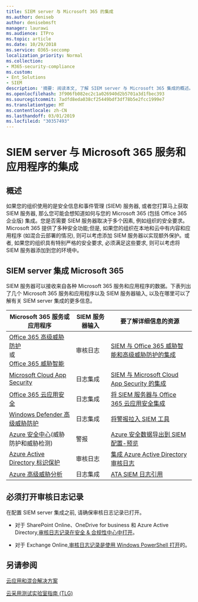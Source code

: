 ```yaml
---
title: SIEM server 与 Microsoft 365 的集成
ms.author: deniseb
author: denisebmsft
manager: laurawi
ms.audience: ITPro
ms.topic: article
ms.date: 10/29/2018
ms.service: O365-seccomp
localization_priority: Normal
ms.collection:
- M365-security-compliance
ms.custom:
- Ent_Solutions
- SIEM
description: '摘要: 阅读本文, 了解 SIEM server 与 Microsoft 365 集成的概述。'
ms.openlocfilehash: 3f906fb082ec2c1a026940d2b5701a3d1fbec393
ms.sourcegitcommit: 7adfd8eda038cf25449bdf3df78b5e2fcc1999e7
ms.translationtype: MT
ms.contentlocale: zh-CN
ms.lasthandoff: 03/01/2019
ms.locfileid: "30357493"
---
```

# <a name="siem-server-integration-with-microsoft-365-services-and-applications"></a>SIEM server 与 Microsoft 365 服务和应用程序的集成

## <a name="overview"></a>概述

如果您的组织使用的是安全信息和事件管理 (SIEM) 服务器, 或者您打算马上获取 SIEM 服务器, 那么您可能会想知道如何与您的 Microsoft 365 (包括 Office 365 企业版) 集成。您是否需要 SIEM 服务器取决于多个因素, 例如组织的安全要求。Microsoft 365 提供了多种安全功能;但是, 如果您的组织在本地和云中有内容和应用程序 (如混合云部署的情况), 则可以考虑添加 SIEM 服务器以实现额外保护。或者, 如果您的组织具有特别严格的安全要求, 必须满足这些要求, 则可以考虑将 SIEM 服务器添加到您的环境中。

## <a name="siem-server-integration-microsoft-365"></a>SIEM server 集成 Microsoft 365

SIEM 服务器可以接收来自各种 Microsoft 365 服务和应用程序的数据。下表列出了几个 Microsoft 365 服务和应用程序以及 SIEM 服务器输入, 以及在哪里可以了解有关 SIEM server 集成的更多信息。 

| Microsoft 365 服务或应用程序 | SIEM 服务器输入 | 要了解详细信息的资源 |
| --- | --- | --- |
| [Office 365 高级威胁防护](office-365-atp.md) <br/>   或   <br/>[Office 365 威胁智能](office-365-ti.md) | 审核日志 | [SIEM 与 Office 365 威胁智能和高级威胁防护的集成](siem-integration-with-office-365-ti.md) |
| [Microsoft Cloud App Security](https://docs.microsoft.com/cloud-app-security/what-is-cloud-app-security) | 日志集成 | [SIEM 与 Microsoft Cloud App Security 的集成](https://docs.microsoft.com/cloud-app-security/siem) |
| [Office 365 云应用安全](office-365-cas-overview.md) | 日志集成 | [将 SIEM 服务器与 Office 365 云应用安全集成](integrate-your-siem-server-with-office-365-cas.md) |
| [Windows Defender 高级威胁防护](https://docs.microsoft.com/windows/security/threat-protection/) | 日志集成 | [将警报拉入 SIEM 工具](https://docs.microsoft.com/windows/security/threat-protection/windows-defender-atp/configure-siem-windows-defender-advanced-threat-protection) |
| [Azure 安全中心](https://docs.microsoft.com/azure/security-center/security-center-intro)(威胁防护和威胁检测) | 警报 | [Azure 安全数据导出到 SIEM 配置-预览](https://docs.microsoft.com/azure/security-center/security-center-export-data-to-siem) |
| [Azure Active Directory 标识保护](https://docs.microsoft.com/azure/active-directory/identity-protection/overview) | 审核日志 | [集成 Azure Active Directory 审核日志](https://docs.microsoft.com/azure/security/security-azure-log-integration-ad) |
| [Azure 高级威胁分析](https://docs.microsoft.com/azure/security/azure-threat-detection) | 日志集成 | [ATA SIEM 日志引用](https://docs.microsoft.com/advanced-threat-analytics/cef-format-sa) |

## <a name="audit-logging-must-be-turned-on"></a>必须打开审核日志记录

在配置 SIEM server 集成之前, 请确保审核日志记录已打开。 

- 对于 SharePoint Online、OneDrive for business 和 Azure Active Directory,[审核日志记录在安全 & 合规性中心中打开](https://docs.microsoft.com/office365/securitycompliance/turn-audit-log-search-on-or-off)。

- 对于 Exchange Online,[审核日志记录是使用 Windows PowerShell 打开](https://docs.microsoft.com/office365/securitycompliance/enable-mailbox-auditing)的。
 
## <a name="see-also"></a>另请参阅

[云应用和混合解决方案](https://docs.microsoft.com/office365/enterprise/cloud-adoption-and-hybrid-solutions)
  
[云采用测试实验室指南 (TLG)](https://docs.microsoft.com/office365/enterprise/cloud-adoption-test-lab-guides-tlgs)


